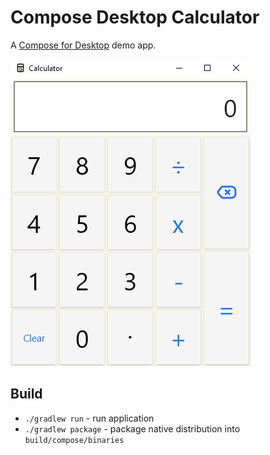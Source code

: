 # Compose Desktop Calculator

A [Compose for Desktop](https://www.jetbrains.com/lp/compose/) demo app.

![Compose Desktop Calculator Screenshot](https://github.com/soufianesakhi/compose-desktop-calculator/raw/main/screenshot.png)

## Build
- `./gradlew run` - run application
- `./gradlew package` - package native distribution into `build/compose/binaries`
